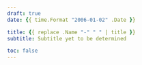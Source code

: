 ```yaml
---
draft: true
date: {{ time.Format "2006-01-02" .Date }}

title: {{ replace .Name "-" " " | title }}
subtitle: Subtitle yet to be determined

toc: false
---
```

